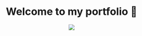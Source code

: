 <h1 align="center">Welcome to my portfolio 👋</h1>

<p align="center">
  <kbd>
    <img src="https://avatars.githubusercontent.com/u/84040204?v=4"></img>
  </kbd>
</p>
